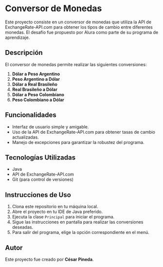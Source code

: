 # Conversor de Monedas

Este proyecto consiste en un conversor de monedas que utiliza la API de ExchangeRate-API.com para obtener los tipos de cambio entre diferentes monedas. El desafío fue propuesto por Alura como parte de su programa de aprendizaje.

## Descripción

El conversor de monedas permite realizar las siguientes conversiones:

1. **Dólar a Peso Argentino**
2. **Peso Argentino a Dólar**
3. **Dólar a Real Brasileño**
4. **Real Brasileño a Dólar**
5. **Dólar a Peso Colombiano**
6. **Peso Colombiano a Dólar**


## Funcionalidades

- Interfaz de usuario simple y amigable.
- Uso de la API de ExchangeRate-API.com para obtener tasas de cambio actualizadas.
- Manejo de excepciones para garantizar la robustez del programa.

## Tecnologías Utilizadas

- Java
- API de ExchangeRate-API.com
- Git (para control de versiones)

## Instrucciones de Uso

1. Clona este repositorio en tu máquina local.
2. Abre el proyecto en tu IDE de Java preferido.
3. Ejecuta la clase `Principal` para iniciar el programa.
4. Sigue las instrucciones en pantalla para realizar las conversiones deseadas.
5. Para salir del programa, elige la opción correspondiente en el menú.

## Autor

Este proyecto fue creado por **César Pineda**.
